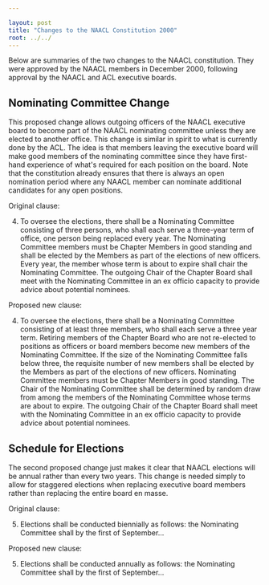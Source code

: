 ```yaml
---

layout: post
title: "Changes to the NAACL Constitution 2000"
root: ../../
---
```


Below are summaries of the two changes to the NAACL constitution. They were approved by the NAACL members in December 2000, following approval by the NAACL and ACL executive boards.

Nominating Committee Change
---------------------------

This proposed change allows outgoing officers of the NAACL executive board to become part of the NAACL nominating committee unless they are elected to another office. This change is similar in spirit to what is currently done by the ACL. The idea is that members leaving the executive board will make good members of the nominating committee since they have first-hand experience of what's required for each position on the board. Note that the constitution already ensures that there is always an open nomination period where any NAACL member can nominate additional candidates for any open positions.

Original clause:

4. To oversee the elections, there shall be a Nominating Committee consisting of three persons, who shall each serve a three-year term of office, one person being replaced every year. The Nominating Committee members must be Chapter Members in good standing and shall be elected by the Members as part of the elections of new officers. Every year, the member whose term is about to expire shall chair the Nominating Committee. The outgoing Chair of the Chapter Board shall meet with the Nominating Committee in an ex officio capacity to provide advice about potential nominees.

Proposed new clause:

4. To oversee the elections, there shall be a Nominating Committee consisting of at least three members, who shall each serve a three year term. Retiring members of the Chapter Board who are not re-elected to positions as officers or board members become new members of the Nominating Committee. If the size of the Nominating Committee falls below three, the requisite number of new members shall be elected by the Members as part of the elections of new officers. Nominating Committee members must be Chapter Members in good standing. The Chair of the Nominating Committee shall be determined by random draw from among the members of the Nominating Committee whose terms are about to expire. The outgoing Chair of the Chapter Board shall meet with the Nominating Committee in an ex officio capacity to provide advice about potential nominees.

Schedule for Elections
----------------------

The second proposed change just makes it clear that NAACL elections will be annual rather than every two years. This change is needed simply to allow for staggered elections when replacing executive board members rather than replacing the entire board en masse.

Original clause:

5. Elections shall be conducted biennially as follows: the Nominating Committee shall by the first of September...

Proposed new clause:

5. Elections shall be conducted annually as follows: the Nominating Committee shall by the first of September...
